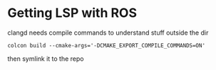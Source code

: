 # Getting LSP with ROS

clangd needs compile commands to understand stuff outside the dir
```
colcon build --cmake-args='-DCMAKE_EXPORT_COMPILE_COMMANDS=ON'
```

then symlink it to the repo

